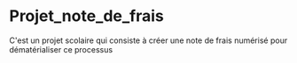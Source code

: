 # Projet_note_de_frais
C'est un projet scolaire qui consiste à créer une note de frais numérisé pour dématérialiser ce processus
